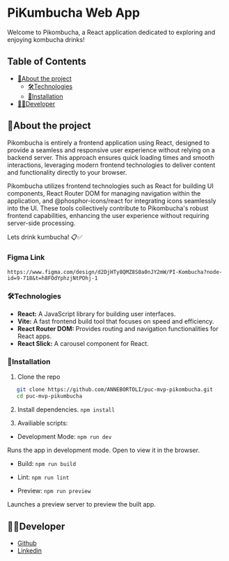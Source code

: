 # PiKumbucha Web App

Welcome to Pikombucha, a React application dedicated to exploring and enjoying kombucha drinks!

<!-- TABLE OF CONTENTS -->

## Table of Contents

- [:notebook_with_decorative_cover:About the project](#notebook_with_decorative_coverabout-the-project)
  - [🛠️Technologies](#🛠️technologies)
  - [:electric_plug:Installation](#electric_pluginstallation)
- [:technologist:Developer](#technologistdeveloper)

<!-- ABOUT THE PROJECT -->

## :notebook_with_decorative_cover:About the project

Pikombucha is entirely a frontend application using React, designed to provide a seamless and responsive user experience without relying on a backend server. This approach ensures quick loading times and smooth interactions, leveraging modern frontend technologies to deliver content and functionality directly to your browser.

Pikombucha utilizes frontend technologies such as React for building UI components, React Router DOM for managing navigation within the application, and @phosphor-icons/react for integrating icons seamlessly into the UI. These tools collectively contribute to Pikombucha's robust frontend capabilities, enhancing the user experience without requiring server-side processing.

Lets drink kumbucha! 📋✅

### Figma Link

`https://www.figma.com/design/d2DjHTy8QMZ8S0a0nJY2mW/PI-Kombucha?node-id=9-718&t=h8FOdYphzjNtPOhj-1`

### 🛠️Technologies

<ul>
  <li><strong>React:</strong> A JavaScript library for building user interfaces.</li>
  <li><strong>Vite:</strong> A fast frontend build tool that focuses on speed and efficiency.</li>
  <li><strong>React Router DOM:</strong> Provides routing and navigation functionalities for React apps.</li>
  <li><strong>React Slick:</strong> A carousel component for React.</li>
</ul>

### :electric_plug:Installation

1. Clone the repo

```sh
   git clone https://github.com/ANNEBORTOLI/puc-mvp-pikombucha.git
   cd puc-mvp-pikumbucha
```

2. Install dependencies.
   `npm install`

3. Availiable scripts:

- Development Mode:
  `npm run dev`

Runs the app in development mode.
Open to view it in the browser.

- Build:
  `npm run build`

- Lint:
  `npm run lint`

- Preview:
  `npm run preview`

Launches a preview server to preview the built app.

## :technologist:Developer

- [Github](https://github.com/ANNEBORTOLI)
- [Linkedin](https://www.linkedin.com/in/anne-bortoli/)
